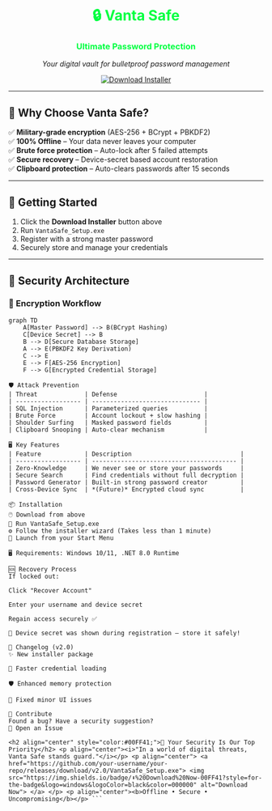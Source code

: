 <h1 align="center" style="color:#00FF41;">🔒 Vanta Safe</h1>
<h3 align="center" style="color:#00FF41;">Ultimate Password Protection</h3>
<p align="center"><i>Your digital vault for bulletproof password management</i></p>

<p align="center">
  <a href="https://github.com/your-username/your-repo/releases/download/v2.0/VantaSafe_Setup.exe">
    <img src="https://img.shields.io/badge/⬇%20Download%20Installer-00FF41?style=for-the-badge&logo=windows&logoColor=black&color=000000" alt="Download Installer">
  </a>
</p>

---

## 🌟 Why Choose Vanta Safe?

✅ **Military-grade encryption** (AES-256 + BCrypt + PBKDF2)  
✅ **100% Offline** – Your data never leaves your computer  
✅ **Brute force protection** – Auto-lock after 5 failed attempts  
✅ **Secure recovery** – Device-secret based account restoration  
✅ **Clipboard protection** – Auto-clears passwords after 15 seconds  

---

## 🚀 Getting Started

1. Click the **Download Installer** button above  
2. Run `VantaSafe_Setup.exe`  
3. Register with a strong master password  
4. Securely store and manage your credentials

---

## 🔐 Security Architecture

### 🔗 Encryption Workflow

```mermaid
graph TD
    A[Master Password] --> B(BCrypt Hashing)
    C[Device Secret] --> B
    B --> D[Secure Database Storage]
    A --> E(PBKDF2 Key Derivation)
    C --> E
    E --> F[AES-256 Encryption]
    F --> G[Encrypted Credential Storage]

🛡️ Attack Prevention
| Threat             | Defense                        |
| ------------------ | ------------------------------ |
| SQL Injection      | Parameterized queries          |
| Brute Force        | Account lockout + slow hashing |
| Shoulder Surfing   | Masked password fields         |
| Clipboard Snooping | Auto-clear mechanism           |

🖥️ Key Features
| Feature            | Description                              |
| ------------------ | ---------------------------------------- |
| Zero-Knowledge     | We never see or store your passwords     |
| Secure Search      | Find credentials without full decryption |
| Password Generator | Built-in strong password creator         |
| Cross-Device Sync  | *(Future)* Encrypted cloud sync          |

📦 Installation
🖱️ Download from above
📂 Run VantaSafe_Setup.exe
⚙️ Follow the installer wizard (Takes less than 1 minute)
🚀 Launch from your Start Menu

🖥️ Requirements: Windows 10/11, .NET 8.0 Runtime

🆘 Recovery Process
If locked out:

Click "Recover Account"

Enter your username and device secret

Regain access securely ✅

🔑 Device secret was shown during registration – store it safely!

📜 Changelog (v2.0)
✨ New installer package

🚀 Faster credential loading

🛡️ Enhanced memory protection

🐛 Fixed minor UI issues

🤝 Contribute
Found a bug? Have a security suggestion?
🔧 Open an Issue

<h2 align="center" style="color:#00FF41;">💎 Your Security Is Our Top Priority</h2> <p align="center"><i>"In a world of digital threats, Vanta Safe stands guard."</i></p> <p align="center"> <a href="https://github.com/your-username/your-repo/releases/download/v2.0/VantaSafe_Setup.exe"> <img src="https://img.shields.io/badge/⬇%20Download%20Now-00FF41?style=for-the-badge&logo=windows&logoColor=black&color=000000" alt="Download Now"> </a> </p> <p align="center"><b>Offline • Secure • Uncompromising</b></p> ```
